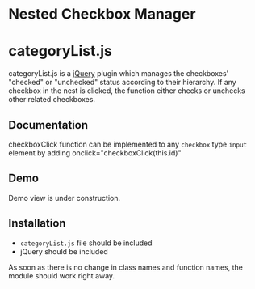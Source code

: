 Nested Checkbox Manager
=======================

# categoryList.js

categoryList.js is a [jQuery](http://jquery.com/) plugin which manages the checkboxes' "checked" or "unchecked" status according to their hierarchy. If any checkbox in the nest is clicked, the function either checks or unchecks other related checkboxes.

Documentation
-------------

checkboxClick function can be implemented to any `checkbox` type `input` element by adding
	onclick="checkboxClick(this.id)"

Demo
----

Demo view is under construction.

Installation
------------

- `categoryList.js` file should be included
- jQuery should be included

As soon as there is no change in class names and function names, the module should work right away.

